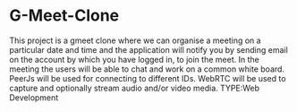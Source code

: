# G-Meet-Clone
This project is a gmeet clone where we can organise a meeting on a particular date and time and the application will notify you by sending email on the account by which you have logged in, to join the meet. In the meeting the users will be able to chat and work on a common white board.  PeerJs will be used for connecting to different IDs. WebRTC will be used to capture and optionally stream audio and/or video media.
TYPE:Web Development
